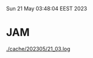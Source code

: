 Sun 21 May 03:48:04 EEST 2023
# JAM
<a href='./cache/202305/21_03.log'>./cache/202305/21_03.log</a>
